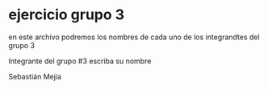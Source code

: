 # ejercicio grupo 3

en este archivo podremos los nombres de cada uno de
los integrandtes del grupo 3

Integrante del grupo #3 escriba su nombre

Sebastián Mejía 
